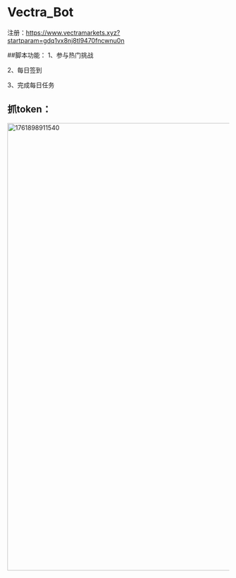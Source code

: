 # Vectra_Bot
注册：https://www.vectramarkets.xyz?startparam=gdq1vx8nj8tl9470fncwnu0n

##脚本功能：
1、参与热门挑战

2、每日签到

3、完成每日任务

## 抓token：

<img width="1131" height="1017" alt="1761898911540" src="https://github.com/user-attachments/assets/38fad8b7-036b-4433-b2f6-58c35de5add9" />
